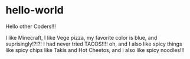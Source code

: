 # hello-world   

Hello other Coders!!!

I like Minecraft, I like Vege pizza, my favorite color is blue, and suprisingly!?!?!
I had never tried TACOS!!!! oh, and I also like spicy things like spicy chips like Takis and Hot Cheetos, and i also like spicy noodles!!!

